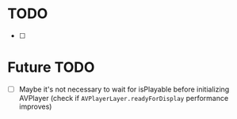 # TODO
- [ ]

# Future TODO
- [ ] Maybe it's not necessary to wait for isPlayable before initializing AVPlayer (check if `AVPlayerLayer.readyForDisplay` performance improves)

